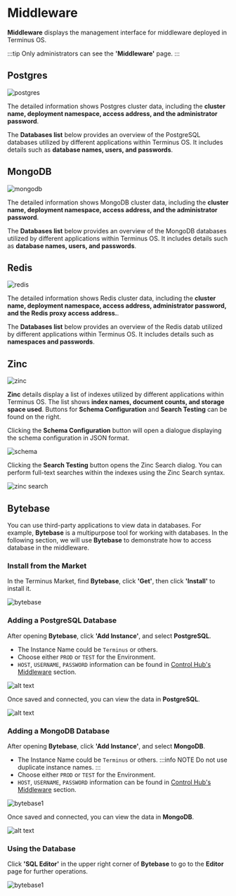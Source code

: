 # Middleware

**Middleware** displays the management interface for middleware deployed in Terminus OS.

:::tip
Only administrators can see the **'Middleware'** page.
:::

## Postgres

![postgres](/images/how-to/terminus/controlhub/middleware/01.jpg)

The detailed information shows Postgres cluster data, including the **cluster name, deployment namespace, access address, and the administrator password**.

The **Databases list** below provides an overview of the PostgreSQL databases utilized by different applications within Terminus OS. It includes details such as **database names, users, and passwords**.

## MongoDB

![mongodb](/images/how-to/terminus/controlhub/middleware/02.jpg)

The detailed information shows MongoDB cluster data, including the **cluster name, deployment namespace, access address, and the administrator password**.

The **Databases list** below provides an overview of the MongoDB databases utilized by different applications within Terminus OS. It includes details such as **database names, users, and passwords**.

## Redis

![redis](/images/how-to/terminus/controlhub/middleware/03.jpg)

The detailed information shows Redis cluster data, including the **cluster name, deployment namespace, access address, administrator password, and the Redis proxy access address.**.

The **Databases list** below provides an overview of the Redis datab utilized by different applications within Terminus OS. It includes details such as **namespaces and passwords**.


## Zinc

![zinc](/images/how-to/terminus/controlhub/middleware/04.jpg)

**Zinc** details display a list of indexes utilized by different applications within Terminus OS. The list shows **index names, document counts, and storage space used**. Buttons for **Schema Configuration** and **Search Testing** can be found on the right.


Clicking the **Schema Configuration** button will open a dialogue displaying the schema configuration in JSON format.

![schema](/images/how-to/terminus/controlhub/middleware/05.jpg)

Clicking the **Search Testing** button opens the Zinc Search dialog. You can perform full-text searches within the indexes using the Zinc Search syntax.

![zinc search](/images/how-to/terminus/controlhub/middleware/06.jpg)

## Bytebase

You can use third-party applications to view data in databases. For example, **Bytebase** is a multipurpose tool for working with databases. In the following section, we will use **Bytebase** to demonstrate how to access database in the middleware.

### Install from the Market

In the Terminus Market, find **Bytebase**, click **'Get'**, then click **'Install'** to install it.

![bytebase](/images/how-to/terminus/controlhub/middleware/07.jpg)

### Adding a PostgreSQL Database
After opening **Bytebase**, click **'Add Instance'**, and select **PostgreSQL**.
- The Instance Name could be `Terminus` or others.
- Choose either `PROD` or `TEST` for the Environment.
- `HOST`, `USERNAME`, `PASSWORD` information can be found in [Control Hub's Middleware](#postgres) section.

![alt text](/images/how-to/terminus/controlhub/middleware/09.jpg)

Once saved and connected, you can view the data in **PostgreSQL**.

![alt text](/images/how-to/terminus/controlhub/middleware/10.jpg)

### Adding a MongoDB Database
After opening **Bytebase**, click **'Add Instance'**, and select **MongoDB**.
- The Instance Name could be `Terminus` or others.
    :::info NOTE
    Do not use duplicate instance names.
    :::
- Choose either `PROD` or `TEST` for the Environment.
- `HOST`, `USERNAME`, `PASSWORD` information can be found in [Control Hub's Middleware](#mongodb) section.

![bytebase1](/images/how-to/terminus/controlhub/middleware/11.jpg)

Once saved and connected, you can view the data in **MongoDB**.

![alt text](/images/how-to/terminus/controlhub/middleware/12.jpg)

### Using the Database

Click **'SQL Editor'** in the upper right corner of **Bytebase** to go to the **Editor** page for further operations.

![bytebase1](/images/how-to/terminus/controlhub/middleware/13.jpg)
